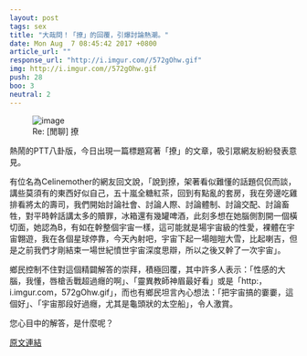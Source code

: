 ```yaml
---
layout: post
tags: sex
title: "大哉問！「撩」的回覆，引爆討論熱潮。"
date: Mon Aug  7 08:45:42 2017 +0800
article_url: ""
response_url: "http://i.imgur.com//572gOhw.gif"
img: http://i.imgur.com//572gOhw.gif
push: 28
boo: 3
neutral: 2
---
```


<figure>
<img src="http://i.imgur.com//572gOhw.gif" alt="image">
<figcaption>
Re: [閒聊] 撩
</figcaption>
</figure>



熱鬧的PTT八卦版，今日出現一篇標題寫著「撩」的文章，吸引眾網友紛紛發表意見。

有位名為Celinemother的網友回文說，「說到撩，架著看似難懂的話題侃侃而談，講些莫須有的東西好似自己，五十嵐全糖紅茶，回到有點亂的套房，我在旁邊吃雞排看將太的壽司，我們開始討論社會、討論人際、討論體制、討論交配、討論畜牲，對平時幹話講太多的贖罪，冰箱還有幾罐啤酒，此刻多想在她腦側割開一個橫切面，她認為B，有如在幹整個宇宙一樣，這可能就是場宇宙級的性愛，裸體在宇宙翺遊，我在各個星球停靠，今天內射吧，宇宙下起一場皚皚大雪，比起喇吉，但是之前我們才剛結束一場世紀憤世宇宙深度思辯，所以之後又幹了一次宇宙」。

鄉民控制不住對這個精闢解答的崇拜，積極回覆，其中許多人表示：「性感的大腦，我懂，唇槍舌戰超過癮的啊」、「靈異教師神眉最好看」或是「http:，i.imgur.com，572gOhw.gif」，而也有鄉民坦言內心想法：「把宇宙搞的嫑嫑，這個好」、「宇宙那段好過癮，尤其是龜頭狀的太空船」，令人激賞。

您心目中的解答，是什麼呢？

<a href = "https://www.ptt.cc/bbs/sex/M.1502066744.A.D30.html">原文連結</a>

